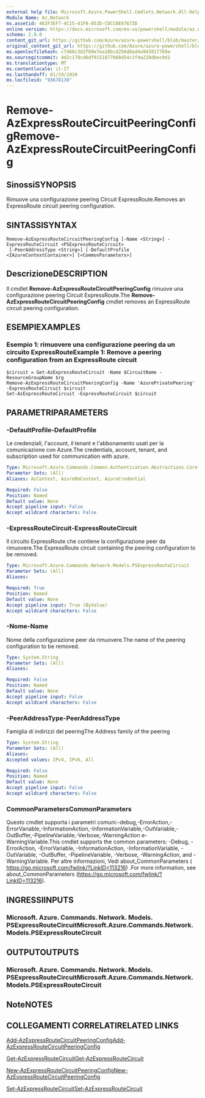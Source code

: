 ```yaml
---
external help file: Microsoft.Azure.PowerShell.Cmdlets.Network.dll-Help.xml
Module Name: Az.Network
ms.assetid: 462F3EF7-4C15-41F8-853D-CDCC8E67673D
online version: https://docs.microsoft.com/en-us/powershell/module/az.network/remove-azexpressroutecircuitpeeringconfig
schema: 2.0.0
content_git_url: https://github.com/Azure/azure-powershell/blob/master/src/Network/Network/help/Remove-AzExpressRouteCircuitPeeringConfig.md
original_content_git_url: https://github.com/Azure/azure-powershell/blob/master/src/Network/Network/help/Remove-AzExpressRouteCircuitPeeringConfig.md
ms.openlocfilehash: c7d60c3d2f69e7ea18bcd256d8ad4a943817769a
ms.sourcegitcommit: 4d2c178cd6df9151877b08d54c1f4a228dbec9d1
ms.translationtype: MT
ms.contentlocale: it-IT
ms.lasthandoff: 01/29/2020
ms.locfileid: "93678138"
---
```

# <span data-ttu-id="e2a79-101">Remove-AzExpressRouteCircuitPeeringConfig</span><span class="sxs-lookup"><span data-stu-id="e2a79-101">Remove-AzExpressRouteCircuitPeeringConfig</span></span>

## <span data-ttu-id="e2a79-102">Sinossi</span><span class="sxs-lookup"><span data-stu-id="e2a79-102">SYNOPSIS</span></span>
<span data-ttu-id="e2a79-103">Rimuove una configurazione peering Circuit ExpressRoute.</span><span class="sxs-lookup"><span data-stu-id="e2a79-103">Removes an ExpressRoute circuit peering configuration.</span></span>

## <span data-ttu-id="e2a79-104">SINTASSI</span><span class="sxs-lookup"><span data-stu-id="e2a79-104">SYNTAX</span></span>

```
Remove-AzExpressRouteCircuitPeeringConfig [-Name <String>] -ExpressRouteCircuit <PSExpressRouteCircuit>
 [-PeerAddressType <String>] [-DefaultProfile <IAzureContextContainer>] [<CommonParameters>]
```

## <span data-ttu-id="e2a79-105">Descrizione</span><span class="sxs-lookup"><span data-stu-id="e2a79-105">DESCRIPTION</span></span>
<span data-ttu-id="e2a79-106">Il cmdlet **Remove-AzExpressRouteCircuitPeeringConfig** rimuove una configurazione peering Circuit ExpressRoute.</span><span class="sxs-lookup"><span data-stu-id="e2a79-106">The **Remove-AzExpressRouteCircuitPeeringConfig** cmdlet removes an ExpressRoute circuit peering configuration.</span></span>

## <span data-ttu-id="e2a79-107">ESEMPI</span><span class="sxs-lookup"><span data-stu-id="e2a79-107">EXAMPLES</span></span>

### <span data-ttu-id="e2a79-108">Esempio 1: rimuovere una configurazione peering da un circuito ExpressRoute</span><span class="sxs-lookup"><span data-stu-id="e2a79-108">Example 1: Remove a peering configuration from an ExpressRoute circuit</span></span>
```
$circuit = Get-AzExpressRouteCircuit -Name $CircuitName -ResourceGroupName $rg
Remove-AzExpressRouteCircuitPeeringConfig -Name 'AzurePrivatePeering' -ExpressRouteCircuit $circuit
Set-AzExpressRouteCircuit -ExpressRouteCircuit $circuit
```

## <span data-ttu-id="e2a79-109">PARAMETRI</span><span class="sxs-lookup"><span data-stu-id="e2a79-109">PARAMETERS</span></span>

### <span data-ttu-id="e2a79-110">-DefaultProfile</span><span class="sxs-lookup"><span data-stu-id="e2a79-110">-DefaultProfile</span></span>
<span data-ttu-id="e2a79-111">Le credenziali, l'account, il tenant e l'abbonamento usati per la comunicazione con Azure.</span><span class="sxs-lookup"><span data-stu-id="e2a79-111">The credentials, account, tenant, and subscription used for communication with azure.</span></span>

```yaml
Type: Microsoft.Azure.Commands.Common.Authentication.Abstractions.Core.IAzureContextContainer
Parameter Sets: (All)
Aliases: AzContext, AzureRmContext, AzureCredential

Required: False
Position: Named
Default value: None
Accept pipeline input: False
Accept wildcard characters: False
```

### <span data-ttu-id="e2a79-112">-ExpressRouteCircuit</span><span class="sxs-lookup"><span data-stu-id="e2a79-112">-ExpressRouteCircuit</span></span>
<span data-ttu-id="e2a79-113">Il circuito ExpressRoute che contiene la configurazione peer da rimuovere.</span><span class="sxs-lookup"><span data-stu-id="e2a79-113">The ExpressRoute circuit containing the peering configuration to be removed.</span></span>

```yaml
Type: Microsoft.Azure.Commands.Network.Models.PSExpressRouteCircuit
Parameter Sets: (All)
Aliases:

Required: True
Position: Named
Default value: None
Accept pipeline input: True (ByValue)
Accept wildcard characters: False
```

### <span data-ttu-id="e2a79-114">-Nome</span><span class="sxs-lookup"><span data-stu-id="e2a79-114">-Name</span></span>
<span data-ttu-id="e2a79-115">Nome della configurazione peer da rimuovere.</span><span class="sxs-lookup"><span data-stu-id="e2a79-115">The name of the peering configuration to be removed.</span></span>

```yaml
Type: System.String
Parameter Sets: (All)
Aliases:

Required: False
Position: Named
Default value: None
Accept pipeline input: False
Accept wildcard characters: False
```

### <span data-ttu-id="e2a79-116">-PeerAddressType</span><span class="sxs-lookup"><span data-stu-id="e2a79-116">-PeerAddressType</span></span>
<span data-ttu-id="e2a79-117">Famiglia di indirizzi del peering</span><span class="sxs-lookup"><span data-stu-id="e2a79-117">The Address family of the peering</span></span>

```yaml
Type: System.String
Parameter Sets: (All)
Aliases:
Accepted values: IPv4, IPv6, All

Required: False
Position: Named
Default value: None
Accept pipeline input: False
Accept wildcard characters: False
```

### <span data-ttu-id="e2a79-118">CommonParameters</span><span class="sxs-lookup"><span data-stu-id="e2a79-118">CommonParameters</span></span>
<span data-ttu-id="e2a79-119">Questo cmdlet supporta i parametri comuni:-debug,-ErrorAction,-ErrorVariable,-InformationAction,-InformationVariable,-OutVariable,-OutBuffer,-PipelineVariable,-Verbose,-WarningAction e-WarningVariable.</span><span class="sxs-lookup"><span data-stu-id="e2a79-119">This cmdlet supports the common parameters: -Debug, -ErrorAction, -ErrorVariable, -InformationAction, -InformationVariable, -OutVariable, -OutBuffer, -PipelineVariable, -Verbose, -WarningAction, and -WarningVariable.</span></span> <span data-ttu-id="e2a79-120">Per altre informazioni, Vedi about_CommonParameters ( https://go.microsoft.com/fwlink/?LinkID=113216) .</span><span class="sxs-lookup"><span data-stu-id="e2a79-120">For more information, see about_CommonParameters (https://go.microsoft.com/fwlink/?LinkID=113216).</span></span>

## <span data-ttu-id="e2a79-121">INGRESSI</span><span class="sxs-lookup"><span data-stu-id="e2a79-121">INPUTS</span></span>

### <span data-ttu-id="e2a79-122">Microsoft. Azure. Commands. Network. Models. PSExpressRouteCircuit</span><span class="sxs-lookup"><span data-stu-id="e2a79-122">Microsoft.Azure.Commands.Network.Models.PSExpressRouteCircuit</span></span>

## <span data-ttu-id="e2a79-123">OUTPUT</span><span class="sxs-lookup"><span data-stu-id="e2a79-123">OUTPUTS</span></span>

### <span data-ttu-id="e2a79-124">Microsoft. Azure. Commands. Network. Models. PSExpressRouteCircuit</span><span class="sxs-lookup"><span data-stu-id="e2a79-124">Microsoft.Azure.Commands.Network.Models.PSExpressRouteCircuit</span></span>

## <span data-ttu-id="e2a79-125">Note</span><span class="sxs-lookup"><span data-stu-id="e2a79-125">NOTES</span></span>

## <span data-ttu-id="e2a79-126">COLLEGAMENTI CORRELATI</span><span class="sxs-lookup"><span data-stu-id="e2a79-126">RELATED LINKS</span></span>

[<span data-ttu-id="e2a79-127">Add-AzExpressRouteCircuitPeeringConfig</span><span class="sxs-lookup"><span data-stu-id="e2a79-127">Add-AzExpressRouteCircuitPeeringConfig</span></span>](Add-AzExpressRouteCircuitPeeringConfig.md)

[<span data-ttu-id="e2a79-128">Get-AzExpressRouteCircuit</span><span class="sxs-lookup"><span data-stu-id="e2a79-128">Get-AzExpressRouteCircuit</span></span>](Get-AzExpressRouteCircuit.md)

[<span data-ttu-id="e2a79-129">New-AzExpressRouteCircuitPeeringConfig</span><span class="sxs-lookup"><span data-stu-id="e2a79-129">New-AzExpressRouteCircuitPeeringConfig</span></span>](New-AzExpressRouteCircuitPeeringConfig.md)

[<span data-ttu-id="e2a79-130">Set-AzExpressRouteCircuit</span><span class="sxs-lookup"><span data-stu-id="e2a79-130">Set-AzExpressRouteCircuit</span></span>](Set-AzExpressRouteCircuit.md)
